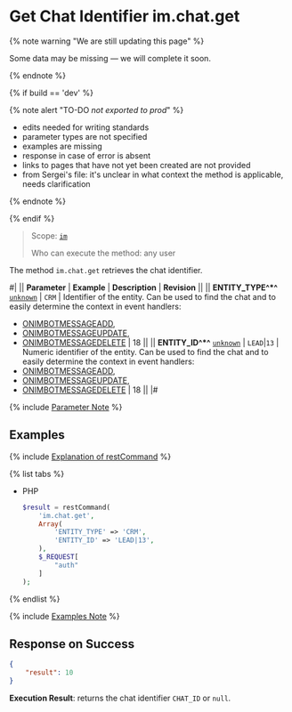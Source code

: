 # Get Chat Identifier im.chat.get

{% note warning "We are still updating this page" %}

Some data may be missing — we will complete it soon.

{% endnote %}

{% if build == 'dev' %}

{% note alert "TO-DO _not exported to prod_" %}

- edits needed for writing standards
- parameter types are not specified
- examples are missing
- response in case of error is absent
- links to pages that have not yet been created are not provided
- from Sergei's file: it's unclear in what context the method is applicable, needs clarification

{% endnote %}

{% endif %}

> Scope: [`im`](../scopes/permissions.md)
>
> Who can execute the method: any user

The method `im.chat.get` retrieves the chat identifier.

#|
|| **Parameter** | **Example** | **Description** | **Revision** ||
|| **ENTITY_TYPE^*^**
[`unknown`](../data-types.md) | `CRM` | Identifier of the entity. Can be used to find the chat and to easily determine the context in event handlers:
- [ONIMBOTMESSAGEADD](../chat-bots/messages/events/on-imbot-message-add.md),
- [ONIMBOTMESSAGEUPDATE](../chat-bots/messages/events/on-imbot-message-update.md),
- [ONIMBOTMESSAGEDELETE](../chat-bots/messages/events/on-imbot-message-delete.md) | 18 ||
|| **ENTITY_ID^*^**
[`unknown`](../data-types.md) | `LEAD`\|`13` | Numeric identifier of the entity. Can be used to find the chat and to easily determine the context in event handlers:
- [ONIMBOTMESSAGEADD](../chat-bots/messages/events/on-imbot-message-add.md),
- [ONIMBOTMESSAGEUPDATE](../chat-bots/messages/events/on-imbot-message-update.md),
- [ONIMBOTMESSAGEDELETE](../chat-bots/messages/events/on-imbot-message-delete.md) | 18 ||
|#

{% include [Parameter Note](../../_includes/required.md) %}

## Examples

{% include [Explanation of restCommand](./_includes/rest-command.md) %}

{% list tabs %}

- PHP

    ```php
    $result = restCommand(
        'im.chat.get',
        Array(
            'ENTITY_TYPE' => 'CRM',
            'ENTITY_ID' => 'LEAD|13',
        ),
        $_REQUEST[
            "auth"
        ]
    );
    ```

{% endlist %}

{% include [Examples Note](../../_includes/examples.md) %}

## Response on Success

```json
{
    "result": 10
}
```

**Execution Result**: returns the chat identifier `CHAT_ID` or `null`.
